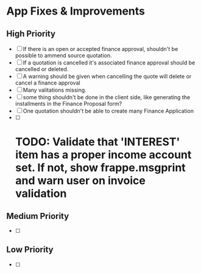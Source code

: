 # App Fixes & Improvements

## High Priority
- [ ] If there is an open or accepted finance approval, shouldn't be possible to ammend source quotation.
- [ ] If a quotation is cancelled it's associated finance approval should be cancelled or deleted.
- [ ] A warning should be given when cancelling the quote will delete or cancel a finance approval
- [ ] Many valitations missing.
- [ ] some thing shouldn't be done in the client side, like generating the installments in the Finance Proposal form?
- [ ] One quotation shouldn't be able to create many Finance Application
- [ ] # TODO: Validate that 'INTEREST' item has a proper income account set. If not, show frappe.msgprint and warn user on invoice validation
## Medium Priority  
- [ ] 

## Low Priority
- [ ] 
